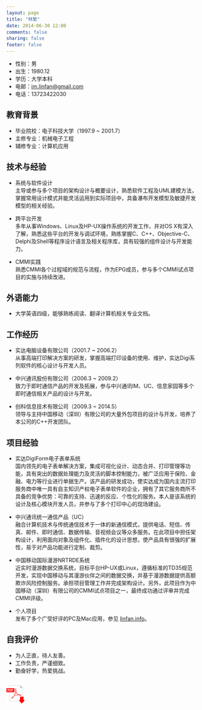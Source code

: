 ```yaml
---
layout: page
title: "林繁"
date: 2014-06-30 12:00
comments: false
sharing: false
footer: false
---
```


* 性别：男
* 出生：1980.12
* 学历：大学本科
* 电邮：[im.linfan@gmail.com](mailto:im.linfan@gmail.com)
* 电话：13723422030

## 教育背景

* 毕业院校：电子科技大学（1997.9 ~ 2001.7）
* 主修专业：机械电子工程
* 辅修专业：计算机应用

## 技术与经验

* 系统与软件设计  
	主导或参与多个项目的架构设计与概要设计，熟悉软件工程及UML建模方法，掌握常用设计模式并能灵活运用到实际项目中，具备瀑布开发模型及敏捷开发模型的相关经验。

* 跨平台开发  
	多年从事Windows、Linux及HP-UX操作系统的开发工作，并对OS X有深入了解，熟悉这些平台的开发与调试环境，熟练掌握C、C++、Objective-C、Delphi及Shell等程序设计语言及相关程序库，具有较强的组件设计与开发能力。

* CMMI实践  
	熟悉CMMI各个过程域的规范与流程，作为EPG成员，参与多个CMMI试点项目的实施与持续改进。

## 外语能力

* 大学英语四级，能够熟练阅读、翻译计算机相关专业文档。

## 工作经历

* 实达电脑设备有限公司（2001.7 ~ 2006.2）  
	从事高端打印解决方案的研发，掌握高端打印设备的使用、维护，实达Digi系列软件的核心设计与开发人员。

* 中兴通讯股份有限公司（2006.3 ~ 2009.2）  
	致力于即时通信产品的开发及拓展，参与中兴通讯IM、UC、信息家园等多个即时通信相关产品的设计与开发。
	
* 创科信息技术有限公司（2009.3 ~ 2014.5）  
	领导与主持中国移动（深圳）有限公司的大量外包项目的设计与开发，培养了本公司的C++开发团队。

## 项目经验

* 实达DigiForm电子表单系统  
	国内领先的电子表单解决方案，集成可视化设计、动态合并、打印管理等功能，具有突出的数据处理能力及灵活的脚本控制能力，被广泛应用于保险、金融、电力等行业进行单据生产。该产品的研发成功，使实达成为国内主流打印服务商中唯一具有自主知识产权电子表单软件的企业，拥有了其它服务商所不具备的竞争优势：可靠的支持、迅速的反应、个性化的服务。本人是该系统的设计及核心模块开发人员，并参与了多个打印中心的现场建设。

* 中兴通讯统一通信产品（UC）  
	融合计算机技术与传统通信技术于一体的新通信模式，提供电话、短信、传真、邮件、即时通信、数据传输、音视频会议等众多服务。在此项目中担任架构设计，利用面向对象及组件化、插件化的设计思想，使产品具有很强的扩展性，易于对产品功能进行定制、裁剪。

* 中国移动国际漫游NRTRDE系统  
	近实时漫游数据交换系统，目标平台HP-UX或Linux，遵循标准的TD35规范开发，实现中国移动与其漫游伙伴之间的数据交换，并基于漫游数据提供高额欺诈风险控制服务。承担项目管理工作并完成架构设计。另外，此项目作为中国移动（深圳）有限公司的CMMI试点项目之一，最终成功通过评审并完成CMMI评级。

* 个人项目  
	发布了多个广受好评的PC及Mac应用，参见 [linfan.info](http://linfan.info/about)。

## 自我评价

* 为人正直，待人友善。
* 工作负责，严谨细致。
* 勤奋好学，热爱挑战。
	
## 

<a href="resume.pdf">![下载](pdfdown.png)</a>